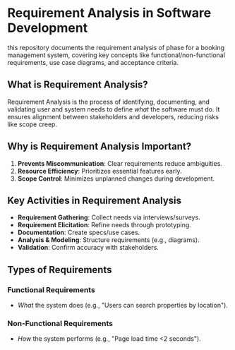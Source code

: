 # Requirement Analysis in Software Development 
this repository documents the requirement analysis of phase for a booking management system, covering key concepts like functional/non-functional requirements, use case diagrams, and acceptance criteria.

## What is Requirement Analysis?  
Requirement Analysis is the process of identifying, documenting, and validating user and system needs to define *what* the software must do. It ensures alignment between stakeholders and developers, reducing risks like scope creep.

## Why is Requirement Analysis Important?  
1. **Prevents Miscommunication**: Clear requirements reduce ambiguities.  
2. **Resource Efficiency**: Prioritizes essential features early.  
3. **Scope Control**: Minimizes unplanned changes during development.

## Key Activities in Requirement Analysis  
- **Requirement Gathering**: Collect needs via interviews/surveys.  
- **Requirement Elicitation**: Refine needs through prototyping.  
- **Documentation**: Create specs/use cases.  
- **Analysis & Modeling**: Structure requirements (e.g., diagrams).  
- **Validation**: Confirm accuracy with stakeholders.

## Types of Requirements  
### Functional Requirements  
- *What* the system does (e.g., "Users can search properties by location").  

### Non-Functional Requirements  
- *How* the system performs (e.g., "Page load time <2 seconds").
